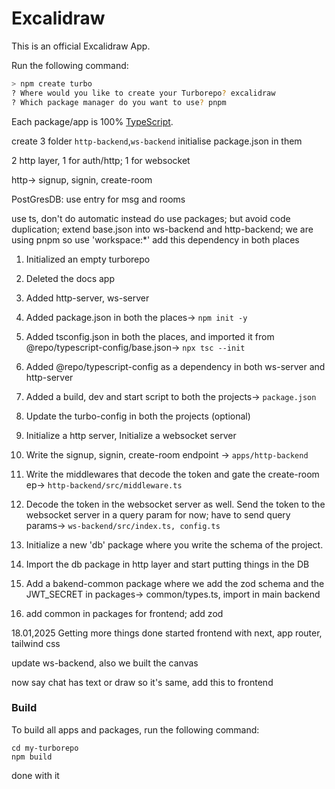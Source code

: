 # Excalidraw

This is an official Excalidraw App.

Run the following command:

```sh
> npm create turbo
? Where would you like to create your Turborepo? excalidraw
? Which package manager do you want to use? pnpm
```
Each package/app is 100% [TypeScript](https://www.typescriptlang.org/).

create 3 folder `http-backend`,`ws-backend`
initialise package.json in them

2 http layer, 1 for auth/http; 1 for websocket

http-> signup, signin, create-room

PostGresDB: use entry for msg and rooms

use ts, don't do automatic instead do use packages; but avoid code duplication;
extend base.json into ws-backend and http-backend;
we are using pnpm so use 'workspace:*' add this dependency in both places


1. Initialized an empty turborepo
2. Deleted the docs app
3. Added http-server, ws-server
4. Added package.json in both the places-> `npm init -y`
5. Added tsconfig.json in both the places, and imported it from @repo/typescript-config/base.json-> `npx tsc --init`
6. Added @repo/typescript-config as a dependency in both ws-server and http-server


7. Added a build, dev and start script to both the projects-> `package.json`
8. Update the turbo-config in both the projects (optional)
9. Initialize a http server, Initialize a websocket server

10. Write the signup, signin, create-room endpoint -> `apps/http-backend`
11. Write the middlewares that decode the token and gate the create-room ep->
    `http-backend/src/middleware.ts`
12. Decode the token in the websocket server as well. Send the token to the websocket server in a query param for now; have to send query params-> `ws-backend/src/index.ts, config.ts`
13. Initialize a new 'db' package where you write the schema of the project.
14. Import the db package in http layer and start putting things in the DB
15. Add a bakend-common package where we add the zod schema and the JWT_SECRET in
    packages-> common/types.ts, import in main backend
16. add common in packages for frontend; add zod

18.01,2025
Getting more things done
started frontend with next, app router, tailwind css

update ws-backend, also we built the canvas

now say chat has text or draw so it's same, add this to frontend
### Build

To build all apps and packages, run the following command:

```
cd my-turborepo
npm build
```

done with it
